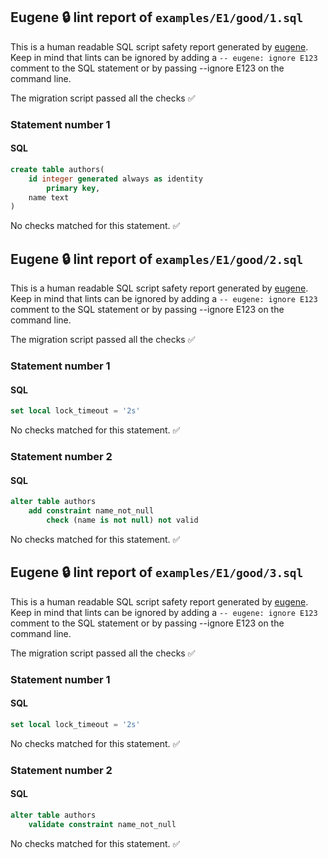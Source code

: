 ## Eugene 🔒 lint report of `examples/E1/good/1.sql`

This is a human readable SQL script safety report generated by [eugene](https://github.com/kaaveland/eugene).
Keep in mind that lints can be ignored by adding a `-- eugene: ignore E123` comment to the SQL statement
or by passing --ignore E123 on the command line.

The migration script passed all the checks ✅

### Statement number 1
#### SQL
```sql
create table authors(
    id integer generated always as identity
        primary key,
    name text
)
```
No checks matched for this statement. ✅

## Eugene 🔒 lint report of `examples/E1/good/2.sql`

This is a human readable SQL script safety report generated by [eugene](https://github.com/kaaveland/eugene).
Keep in mind that lints can be ignored by adding a `-- eugene: ignore E123` comment to the SQL statement
or by passing --ignore E123 on the command line.

The migration script passed all the checks ✅

### Statement number 1
#### SQL
```sql
set local lock_timeout = '2s'
```
No checks matched for this statement. ✅
### Statement number 2
#### SQL
```sql
alter table authors
    add constraint name_not_null
        check (name is not null) not valid
```
No checks matched for this statement. ✅

## Eugene 🔒 lint report of `examples/E1/good/3.sql`

This is a human readable SQL script safety report generated by [eugene](https://github.com/kaaveland/eugene).
Keep in mind that lints can be ignored by adding a `-- eugene: ignore E123` comment to the SQL statement
or by passing --ignore E123 on the command line.

The migration script passed all the checks ✅

### Statement number 1
#### SQL
```sql
set local lock_timeout = '2s'
```
No checks matched for this statement. ✅
### Statement number 2
#### SQL
```sql
alter table authors
    validate constraint name_not_null
```
No checks matched for this statement. ✅
